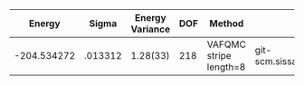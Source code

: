 | Energy      | Sigma   | Energy Variance | DOF | Method                 | Data Repository                                              |
|-------------|---------|-----------------|-----|------------------------|--------------------------------------------------------------|
| -204.534272 | .013312 | 1.28(33)        | 218 | VAFQMC stripe length=8 | git-scm.sissa.it:TurboLattice/HST_AAD/example/16x16/U8/stripel8doping1su8m3/b1.3n/pbc |
